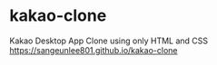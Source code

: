 # kakao-clone

Kakao Desktop App Clone using only HTML and CSS
https://sangeunlee801.github.io/kakao-clone
